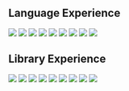

<!--
**Shayan-Bravo/Shayan-Bravo** is a ✨ _special_ ✨ repository because its `README.md` (this file) appears on your GitHub profile.

Here are some ideas to get you started:

- 🔭 I’m currently working on ...
- 🌱 I’m currently learning ...
- 👯 I’m looking to collaborate on ...
- 🤔 I’m looking for help with ...
- 💬 Ask me about ...
- 📫 How to reach me: ...
- 😄 Pronouns: ...
- ⚡ Fun fact: ...
-->
## Language Experience

<img src="https://img.shields.io/badge/Python-grey.svg?&style=flat-square&logo=Python"> <img src="https://img.shields.io/badge/C++-grey.svg?&style=flat-square&logo=C++"> <img src="https://img.shields.io/badge/C-grey.svg?&style=flat-square&logo=C"> <img src="https://img.shields.io/badge/Java-grey.svg?&style=flat-square&logo=Java"> <img src="https://img.shields.io/badge/JavaScript-grey.svg?&style=flat-square&logo=JavaScript"> <img src="https://img.shields.io/badge/TypeScript-grey.svg?&style=flat-square&logo=TypeScript"> <img src="https://img.shields.io/badge/Dart-grey.svg?&style=flat-square&logo=Dart"> <img src="https://img.shields.io/badge/PostgreSQL-grey.svg?&style=flat-square&logo=PostgreSQL"> <img src="https://img.shields.io/badge/MySQL-grey.svg?&style=flat-square&logo=MySQL">

## Library Experience
<img src="https://img.shields.io/badge/Reactjs-grey.svg?&style=square&logo=Reactjs">
<img src="https://img.shields.io/badge/Expressjs-grey.svg?&style=square&logo=Expressjs">
<img src="https://img.shields.io/badge/Nodejs-grey.svg?&style=square&logo=Nodejs">
<img src="https://img.shields.io/badge/OpenCV-grey.svg?&style=square&logo=OpenCV">
<img src="https://img.shields.io/badge/NumPy-grey.svg?&style=square&logo=NumPy">
<img src="https://img.shields.io/badge/PyTorch-grey.svg?&style=square&logo=PyTorch">
<img src="https://img.shields.io/badge/FFmpeg-grey.svg?&style=square&logo=FFmpeg">
<img src="https://img.shields.io/badge/TensorFlow-grey.svg?&style=square&logo=TensorFlow">
<img src="https://img.shields.io/badge/Keras-grey.svg?&style=square&logo=Keras">
